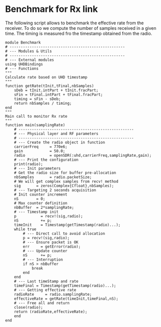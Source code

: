 
# Benchmark for Rx link 

The following script allows to benchmark the effective rate from the receiver. To do so we compute the number of samples received in a given time. The timing is measured fro the timestamp obtained from the radio. 

	module Benchmark 
	# ---------------------------------------------------- 
	# --- Modules & Utils
	# ---------------------------------------------------- 
	# --- External modules 
	using UHDBindings 
	# --- Functions 
	"""
	Calculate rate based on UHD timestamp
	"""
	function getRate(tInit,tFinal,nbSamples)
		sDeb = tInit.intPart + tInit.fracPart;
		sFin = tFinal.intPart + tFinal.fracPart; 
		timing = sFin - sDeb; 
		return nbSamples / timing;
	end
	"""
	Main call to monitor Rx rate
	"""
	function main(samplingRate)	
		# ---------------------------------------------------- 
		# --- Physical layer and RF parameters 
		# ---------------------------------------------------- 
		# --- Create the radio object in function
		carrierFreq		= 770e6;		
		gain			= 50.0; 
		radio			= openSDR(:uhd,carrierFreq,samplingRate,gain); 
		# --- Print the configuration
		print(radio);
		# --- Init parameters 
		# Get the radio size for buffer pre-allocation
		nbSamples 		= radio.packetSize;
		# We will get complex samples from recv! method
		sig		  = zeros(Complex{Cfloat},nbSamples); 
		# --- Targeting 2 seconds acquisition
		# Init counter increment
		nS		  = 0;
		# Max counter definition
		nbBuffer  = 2*samplingRate;
		# --- Timestamp init 
		p 			= recv!(sig,radio);
		nS			+= p;
		timeInit  	= Timestamp(getTimestamp(radio)...);
		while true
			# --- Direct call to avoid allocation 
			p = recv!(sig,radio);
			# --- Ensure packet is OK
			err 	= getError(radio);
			# --- Update counter
			nS		+= p;
			# --- Interruption 
			if nS > nbBuffer
				break 
			end
		end
		# --- Last timeStamp and rate 
		timeFinal = Timestamp(getTimestamp(radio)...);
		# --- Getting effective rate 
		radioRate	  = radio.samplingRate;
        effectiveRate = getRate(timeInit,timeFinal,nS);
		# --- Free all and return
		close(radio);
		return (radioRate,effectiveRate);
	    end
    end

